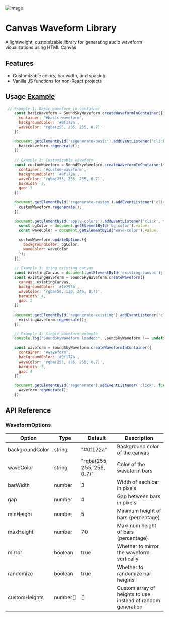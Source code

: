 ![image](https://github.com/user-attachments/assets/6e7e4f7a-765f-4f23-997c-1391076fd6d8)

# Canvas Waveform Library

A lightweight, customizable library for generating audio waveform visualizations using HTML Canvas

## Features

- Customizable colors, bar width, and spacing
- Vanilla JS functions for non-React projects

## Usage [Example](example.html)

```javascript
 // Example 1: Basic waveform in container
    const basicWaveform = SoundSkyWaveform.createWaveformInContainer({
      container: '#basic-waveform',
      backgroundColor: '#0f172a',
      waveColor: 'rgba(255, 255, 255, 0.7)'
    });
    
    document.getElementById('regenerate-basic').addEventListener('click', function() {
      basicWaveform.regenerate();
    });
    
    // Example 2: Customizable waveform
    const customWaveform = SoundSkyWaveform.createWaveformInContainer({
      container: '#custom-waveform',
      backgroundColor: '#0f172a',
      waveColor: 'rgba(255, 255, 255, 0.7)',
      barWidth: 2,
      gap: 3
    });
    
    document.getElementById('regenerate-custom').addEventListener('click', function() {
      customWaveform.regenerate();
    });
    
    document.getElementById('apply-colors').addEventListener('click', function() {
      const bgColor = document.getElementById('bg-color').value;
      const waveColor = document.getElementById('wave-color').value;
      
      customWaveform.updateOptions({
        backgroundColor: bgColor,
        waveColor: waveColor
      });
    });
    
    // Example 3: Using existing canvas
    const existingCanvas = document.getElementById('existing-canvas');
    const existingWaveform = SoundSkyWaveform.createWaveform({
      canvas: existingCanvas,
      backgroundColor: '#1e293b',
      waveColor: 'rgba(59, 130, 246, 0.7)',
      barWidth: 4,
      gap: 2
    });
    
    document.getElementById('regenerate-existing').addEventListener('click', function() {
      existingWaveform.regenerate();
    });
    
    // Example 4: Single waveform example
    console.log("SoundSkyWaveform loaded:", SoundSkyWaveform !== undefined);
    
    const waveform = SoundSkyWaveform.createWaveformInContainer({
      container: '#waveform',
      backgroundColor: '#0f172a',
      waveColor: 'rgba(255, 255, 255, 0.7)',
      barWidth: 3,
      gap: 4
    });
    
    document.getElementById('regenerate').addEventListener('click', function() {
      waveform.regenerate();
    });
```

## API Reference

### WaveformOptions

| Option | Type | Default | Description |
|--------|------|---------|-------------|
| backgroundColor | string | "#0f172a" | Background color of the canvas |
| waveColor | string | "rgba(255, 255, 255, 0.7)" | Color of the waveform bars |
| barWidth | number | 3 | Width of each bar in pixels |
| gap | number | 4 | Gap between bars in pixels |
| minHeight | number | 5 | Minimum height of bars (percentage) |
| maxHeight | number | 70 | Maximum height of bars (percentage) |
| mirror | boolean | true | Whether to mirror the waveform vertically |
| randomize | boolean | true | Whether to randomize bar heights |
| customHeights | number[] | [] | Custom array of heights to use instead of random generation |
